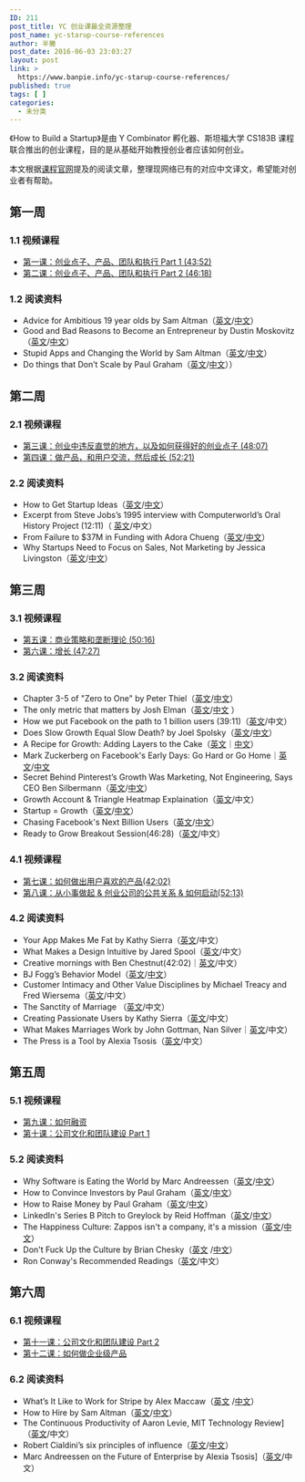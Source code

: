 ```yaml
---
ID: 211
post_title: YC 创业课最全资源整理
post_name: yc-starup-course-references
author: 半撇
post_date: 2016-06-03 23:03:27
layout: post
link: >
  https://www.banpie.info/yc-starup-course-references/
published: true
tags: [ ]
categories:
  - 未分类
---
```

《How to Build a Startup》是由 Y Combinator 孵化器、斯坦福大学 CS183B 课程联合推出的创业课程，目的是从基础开始教授创业者应该如何创业。

本文根据[课程官网][1]提及的阅读文章，整理现网络已有的对应中文译文，希望能对创业者有帮助。

## 第一周

### 1\.1 视频课程

*   [第一课：创业点子、产品、团队和执行 Part 1 (43:52)][2] 
*   [第二课：创业点子、产品、团队和执行 Part 2 (46:18) ][3]

### 1\.2 阅读资料

*   Advice for Ambitious 19 year olds by Sam Altman（[英文][4]/[中文][5]）
*   Good and Bad Reasons to Become an Entrepreneur by Dustin Moskovitz （[英文][6]/[中文][7]）
*   Stupid Apps and Changing the World by Sam Altman（[英文][8]/[中文][9]）
*   Do things that Don’t Scale by Paul Graham（[英文][10]/[中文][11]））

## 第二周

### 2\.1 视频课程

*   [第三课：创业中违反直觉的地方，以及如何获得好的创业点子 (48:07)][12]
*   [第四课：做产品，和用户交流，然后成长 (52:21)][13]

### 2\.2 阅读资料

*   How to Get Startup Ideas（[英文][14]/[中文][15]）
*   Excerpt from Steve Jobs’s 1995 interview with Computerworld’s Oral History Project (12:11)（ [英文][16]/中文）
*   From Failure to $37M in Funding with Adora Chueng（[英文][17]/[中文][18]）
*   Why Startups Need to Focus on Sales, Not Marketing by Jessica Livingston（[英文][19]/[中文][20]）

## 第三周

### 3\.1 视频课程

*   [第五课：商业策略和垄断理论 (50:16)][21]
*   [第六课：增长 (47:27)][22]

### 3\.2 阅读资料

*   Chapter 3-5 of "Zero to One" by Peter Thiel（[英文][23]/[中文][24]）
*   The only metric that matters by Josh Elman（[英文][25]/[中文][26] ）
*   How we put Facebook on the path to 1 billion users (39:11)（[英文][27]/中文）
*   Does Slow Growth Equal Slow Death? by Joel Spolsky（[英文][28]/[中文][29]）
*   A Recipe for Growth: Adding Layers to the Cake（[英文][30]｜[中文][31]）
*   Mark Zuckerberg on Facebook's Early Days: Go Hard or Go Home｜[英文][32]/[中文][33]
*   Secret Behind Pinterest’s Growth Was Marketing, Not Engineering, Says CEO Ben Silbermann（[英文][34]/[中文][35]）
*   Growth Account & Triangle Heatmap Explaination（[英文][36]/中文）
*   Startup = Growth（[英文][37]/[中文][38]）
*   Chasing Facebook's Next Billion Users（[英文][39]/[中文][40]）
*   Ready to Grow Breakout Session(46:28)（[英文][41]/中文）

### 4\.1 视频课程

*   [第七课：如何做出用户喜欢的产品(42:02)][42] 
*   [第八课：从小事做起 & 创业公司的公共关系 & 如何启动(52:13)][43]

### 4\.2 阅读资料

*   Your App Makes Me Fat by Kathy Sierra（[英文][44]/中文）
*   What Makes a Design Intuitive by Jared Spool（[英文][45]/中文）
*   Creative mornings with Ben Chestnut(42:02)｜[英文][46]/中文）
*   BJ Fogg’s Behavior Model（[英文][47]/[中文][48]）
*   Customer Intimacy and Other Value Disciplines by Michael Treacy and Fred Wiersema（[英文][49]/中文）
*   The Sanctity of Marriage （[英文][50]/中文）
*   Creating Passionate Users by Kathy Sierra（[英文][51]/中文）
*   What Makes Marriages Work by John Gottman, Nan Silver｜[英文][52]/中文）
*   The Press is a Tool by Alexia Tsosis（[英文][53]/中文）

## 第五周

### 5\.1 视频课程

*   [第九课：如何融资][54] 
*   [第十课：公司文化和团队建设 Part 1][55]

### 5\.2 阅读资料

*   Why Software is Eating the World by Marc Andreessen（[英文][56]/[中文][57]）
*   How to Convince Investors by Paul Graham（[英文][58]/[中文][59]）
*   How to Raise Money by Paul Graham（[英文][60]/[中文][61]）
*   LinkedIn's Series B Pitch to Greylock by Reid Hoffman（[英文][62]/[中文][63]）
*   The Happiness Culture: Zappos isn't a company, it's a mission（[英文][64]/[中文][65]）
*   Don't Fuck Up the Culture by Brian Chesky（[英文][66] /[中文][67]）
*   Ron Conway's Recommended Readings（[英文][68]/中文）

## 第六周

### 6\.1 视频课程

*   [第十一课：公司文化和团队建设 Part 2 ][69]
*   [第十二课：如何做企业级产品][70]

### 6\.2 阅读资料

*   What’s It Like to Work for Stripe by Alex Maccaw（[英文][71] /[中文][72]）
*   How to Hire by Sam Altman（[英文][73]/[中文][74]）
*   The Continuous Productivity of Aaron Levie, MIT Technology Review]（[英文][75]/中文）
*   Robert Cialdini’s six principles of influence（[英文][76]/[中文][77]）
*   Marc Andreessen on the Future of Enterprise by Alexia Tsosis]（[英文][78]/中文）

 [1]: https://startupclass.co
 [2]: http://startupclass.club/steps/1
 [3]: http://startupclass.club/steps/2
 [4]: http://blog.samaltman.com/advice-for-ambitious-19-year-olds
 [5]: http://startupclass.club/topics/8
 [6]: https://medium.com/i-m-h-o/good-and-bad-reasons-to-become-an-entrepreneur-decf0766de8d
 [7]: http://startupclass.club/topics/124
 [8]: http://blog.samaltman.com/stupid-apps-and-changing-the-world
 [9]: http://blog.fujiji.com/stupid-apps-and-changing-the-world/
 [10]: http://paulgraham.com/ds.html
 [11]: http://startupclass.club/topics/9
 [12]: http://startupclass.club/steps/3
 [13]: http://startupclass.club/steps/4
 [14]: http://www.paulgraham.com/startupideas.html
 [15]: http://startupclass.club/topics/25
 [16]: https://www.youtube.com/watch?v=ogLPo6OCV2I
 [17]: http://wpcurve.com/homejoy-adora-cheung/
 [18]: https://startupclass.co/courses/how-to-start-a-startup/lectures/64059
 [19]: http://blogs.wsj.com/accelerators/2014/06/03/jessica-livingston-why-startups-need-to-focus-on-sales-not-marketing/
 [20]: http://startupclass.club/topics/57
 [21]: http://startupclass.club/steps/5
 [22]: http://startupclass.club/steps/6
 [23]: http://startupclass.club/topics/6
 [24]: http://maker4ever.com/2014/10/zero2one/
 [25]: https://medium.com/@joshelman/the-only-metric-that-matters-ab24a585b5ea
 [26]: http://www.zaonin.com/archives/16089
 [27]: http://youtu.be/raIUQP71SBU?t=29s
 [28]: http://www.inc.com/magazine/20091101/does-slow-growth-equal-slow-death.html
 [29]: http://www.jianshu.com/p/d2dd2e348793
 [30]: http://jeff.a16z.com/2012/01/18/a-recipe-for-growth-adding-layers-to-the-cake/
 [31]: https://startupclass.co/courses/how-to-start-a-startup/lectures/64070
 [32]: http://allthingsd.com/20121020/mark-zuckerberg-on-facebooks-early-days-go-hard-or-go-home/
 [33]: https://startupclass.co/courses/how-to-start-a-startup/lectures/64071
 [34]: http://allthingsd.com/20121020/the-secret-behind-pinterests-growth-was-marketing-not-engineering-says-ceo-ben-silbermann/
 [35]: https://startupclass.co/courses/how-to-start-a-startup/lectures/64072
 [36]: http://www.downvids.net/growth-accounting-amp-triangle-heatmap-explanation-329890.html
 [37]: http://www.paulgraham.com/growth.html
 [38]: http://36kr.com/p/155310.html
 [39]: http://www.businessweek.com/articles/2012-07-25/chasing-facebooks-next-billion-users
 [40]: http://www.jianshu.com/p/efa7618a8fed
 [41]: http://original.livestream.com/f8industry/video?clipId=pla_a093cf1f-2d34-4e74-8377-9e54bc65d8e9
 [42]: http://startupclass.club/steps/7
 [43]: http://startupclass.club/steps/8
 [44]: http://seriouspony.com/blog/2013/7/24/your-app-makes-me-fat
 [45]: http://www.uie.com/articles/design_intuitive/
 [46]: http://vimeo.com/34081566
 [47]: http://www.behaviormodel.org/
 [48]: http://www.jianshu.com/p/0e2878b912f1
 [49]: http://hbr.org/1993/01/customer-intimacy-and-other-value-disciplines/ar/1
 [50]: http://www.thisamericanlife.org/radio-archives/episode/261/transcript
 [51]: http://headrush.typepad.com/
 [52]: http://www.psychologytoday.com/articles/200910/what-makes-marriage-work
 [53]: https://docs.google.com/document/d/1LQxnHxQ6xO54BHcoOmgEeuhdHwWwujKuSpzQbQnlThk/edit
 [54]: http://startupclass.club/steps/9
 [55]: http://startupclass.club/steps/10
 [56]: http://online.wsj.com/news/articles/SB10001424053111903480904576512250915629460
 [57]: http://article.yeeyan.org/view/119378/214640/
 [58]: http://paulgraham.com/convince.html
 [59]: http://36kr.com/p/205342.html
 [60]: http://paulgraham.com/fr.html
 [61]: http://www.wtoutiao.com/p/Tf1UdY.html
 [62]: http://reidhoffman.org/linkedin-pitch-to-greylock/
 [63]: http://events.36kr.com/linkedin/
 [64]: http://www.fastcompany.com/1657030/happiness-culture-zappos-isnt-company-its-mission
 [65]: https://www.teambition.com/research/insights/article?p=research-insights&s=add-article&_id=54587f903848af49145abae5
 [66]: https://medium.com/@bchesky/dont-fuck-up-the-culture-597cde9ee9d4
 [67]: https://www.teambition.com/research/insights/article?p=research-insights&s=undefined&_id=54589d603848af49145abae6
 [68]: https://shimo.im/spreadsheet/D1CYZ6lVAPIXa9xk
 [69]: http://startupclass.club/steps/11
 [70]: http://startupclass.club/steps/12
 [71]: http://blog.alexmaccaw.com/stripes-culture
 [72]: https://www.teambition.com/research/insights/article?p=research-insights&s=undefined&_id=545ad2e44db04590783491fd
 [73]: http://blog.samaltman.com/how-to-hire
 [74]: https://www.teambition.com/research/insights/article?p=research-insights&s=undefined&_id=545215ab872e549541e23ef8
 [75]: http://www.technologyreview.com/news/522081/the-continuous-productivity-of-aaron-levie/
 [76]: http://en.wikipedia.org/wiki/Robert_Cialdini#6_key_principles_of_influence_by_Robert_Cialdini
 [77]: https://www.teambition.com/research/insights/article?p=research-insights&s=undefined&_id=545c3e0552c8589678836a7f
 [78]: http://techcrunch.com/2013/01/27/marc-andreessen-on-the-future-of-the-enterprise/